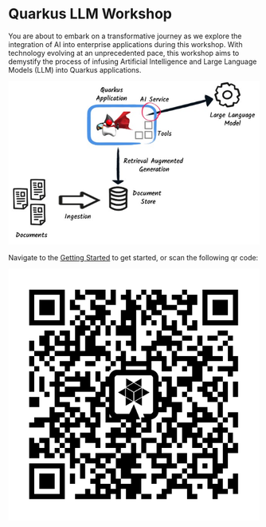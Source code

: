 # Quarkus LLM Workshop

You are about to embark on a transformative journey as we explore the integration of AI into enterprise applications during this workshop.
With technology evolving at an unprecedented pace, this workshop aims to demystify the process of infusing Artificial Intelligence and Large Language Models (LLM) into Quarkus applications.

![Quarkus Langchain4J](docs/content/assets/overall.jpg)

Navigate to the [Getting Started](https://cescoffier.github.io/quarkus-llm-workshop/) to get started, or scan the following qr code:

![QR Code](docs/content/assets/llm-workshop.png)
